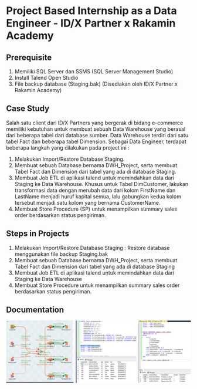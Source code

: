 # Project Based Internship as a Data Engineer - ID/X Partner x Rakamin Academy  

## Prerequisite
1. Memiliki  SQL Server dan SSMS (SQL Server Management Studio)
2. Install Talend Open Studio
3. File backup database (Staging.bak) (Disediakan oleh ID/X Partner x Rakamin Academy)
   
## Case Study
Salah satu client dari ID/X Partners yang bergerak di bidang e-commerce memiliki kebutuhan untuk membuat sebuah Data Warehouse yang berasal dari beberapa tabel dari database sumber.
Data Warehouse terdiri dari satu tabel Fact dan beberapa tabel Dimension. Sebagai Data Engineer, terdapat beberapa langkah yang dilakukan pada project ini :
1. Melakukan Import/Restore Database Staging.
2. Membuat sebuah Database bernama DWH_Project, serta membuat Tabel Fact dan Dimension dari tabel yang ada di database Staging.
3. Membuat Job ETL di aplikasi talend untuk memindahkan data dari Staging ke Data Warehouse. Khusus untuk Tabel DimCustomer, lakukan transformasi data dengan merubah data
dari kolom FirstName dan LastName menjadi huruf kapital semua, lalu gabungkan kedua kolom tersebut menjadi satu kolom yang bernama CustomerName.
4. Membuat Store Procedure (SP) untuk menampilkan summary sales order berdasarkan status pengiriman.

## Steps in Projects
1. Melakukan Import/Restore Database Staging : Restore database menggunakan file backup Staging.bak
3. Membuat sebuah Database bernama DWH_Project, serta membuat Tabel Fact dan Dimension dari tabel yang ada di database Staging 
4. Membuat Job ETL di aplikasi talend untuk memindahkan data dari Staging ke Data Warehouse
5. Membuat Store Procedure untuk menampilkan summary sales order berdasarkan status pengiriman.

## Documentation
<img align="center" width="700" src="ETL data tabel staging.png" />
